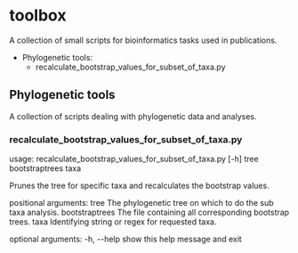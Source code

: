 # toolbox
A collection of small scripts for bioinformatics tasks used in publications.

- Phylogenetic tools:
  - recalculate_bootstrap_values_for_subset_of_taxa.py

## Phylogenetic tools
A collection of scripts dealing with phylogenetic data and analyses.

### recalculate_bootstrap_values_for_subset_of_taxa.py
usage: recalculate_bootstrap_values_for_subset_of_taxa.py [-h] tree bootstraptrees taxa

Prunes the tree for specific taxa and recalculates the bootstrap values.

positional arguments:
  tree            The phylogenetic tree on which to do the sub taxa analysis.
  bootstraptrees  The file containing all corresponding bootstrap trees.
  taxa            Identifying string or regex for requested taxa.

optional arguments:
  -h, --help      show this help message and exit
